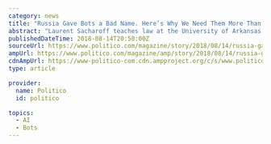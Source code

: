 ```yaml
---
category: news
title: "Russia Gave Bots a Bad Name. Here’s Why We Need Them More Than Ever."
abstract: "Laurent Sacharoff teaches law at the University of Arkansas School of Law, where he specializes in criminal law and government surveillance. Internet bots—those automated scripts that do everything from gathering stock prices to commandeering innocent ..."
publishedDateTime: 2018-08-14T20:50:00Z
sourceUrl: https://www.politico.com/magazine/story/2018/08/14/russia-gave-bots-a-bad-name-heres-why-we-need-them-more-than-ever-219359
ampUrl: https://www.politico.com/magazine/amp/story/2018/08/14/russia-gave-bots-a-bad-name-heres-why-we-need-them-more-than-ever-219359
cdnAmpUrl: https://www-politico-com.cdn.ampproject.org/c/s/www.politico.com/magazine/amp/story/2018/08/14/russia-gave-bots-a-bad-name-heres-why-we-need-them-more-than-ever-219359
type: article

provider:
  name: Politico
  id: politico

topics:
  - AI
  - Bots
---
```

